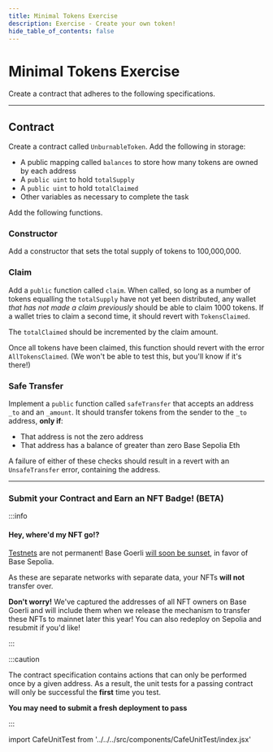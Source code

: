 ```yaml
---
title: Minimal Tokens Exercise
description: Exercise - Create your own token!
hide_table_of_contents: false
---
```


# Minimal Tokens Exercise

Create a contract that adheres to the following specifications.

---

## Contract

Create a contract called `UnburnableToken`. Add the following in storage:

- A public mapping called `balances` to store how many tokens are owned by each address
- A `public uint` to hold `totalSupply`
- A `public uint` to hold `totalClaimed`
- Other variables as necessary to complete the task

Add the following functions.

### Constructor

Add a constructor that sets the total supply of tokens to 100,000,000.

### Claim

Add a `public` function called `claim`. When called, so long as a number of tokens equalling the `totalSupply` have not yet been distributed, any wallet _that has not made a claim previously_ should be able to claim 1000 tokens. If a wallet tries to claim a second time, it should revert with `TokensClaimed`.

The `totalClaimed` should be incremented by the claim amount.

Once all tokens have been claimed, this function should revert with the error `AllTokensClaimed`. (We won't be able to test this, but you'll know if it's there!)

### Safe Transfer

Implement a `public` function called `safeTransfer` that accepts an address `_to` and an `_amount`. It should transfer tokens from the sender to the `_to` address, **only if**:

- That address is not the zero address
- That address has a balance of greater than zero Base Sepolia Eth

A failure of either of these checks should result in a revert with an `UnsafeTransfer` error, containing the address.

---

### Submit your Contract and Earn an NFT Badge! (BETA)

:::info

#### Hey, where'd my NFT go!?

[Testnets](../deployment-to-testnet/test-networks) are not permanent! Base Goerli [will soon be sunset](https://base.mirror.xyz/kkz1-KFdUwl0n23PdyBRtnFewvO48_m-fZNzPMJehM4), in favor of Base Sepolia.

As these are separate networks with separate data, your NFTs **will not** transfer over.

**Don't worry!** We've captured the addresses of all NFT owners on Base Goerli and will include them when we release the mechanism to transfer these NFTs to mainnet later this year! You can also redeploy on Sepolia and resubmit if you'd like!

:::

:::caution

The contract specification contains actions that can only be performed once by a given address. As a result, the unit tests for a passing contract will only be successful the **first** time you test.

**You may need to submit a fresh deployment to pass**

:::

import CafeUnitTest from '../../../src/components/CafeUnitTest/index.jsx'

<CafeUnitTest nftNum={13}/>
